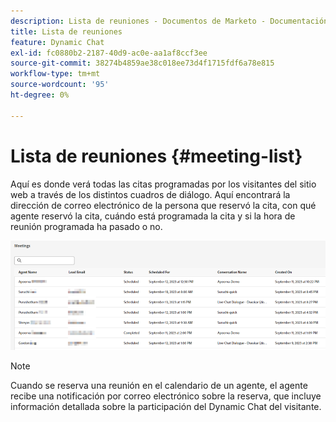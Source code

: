 ```yaml
---
description: Lista de reuniones - Documentos de Marketo - Documentación del producto
title: Lista de reuniones
feature: Dynamic Chat
exl-id: fc0880b2-2187-40d9-ac0e-aa1af8ccf3ee
source-git-commit: 38274b4859ae38c018ee73d4f1715fdf6a78e815
workflow-type: tm+mt
source-wordcount: '95'
ht-degree: 0%

---
```


# Lista de reuniones {#meeting-list}

Aquí es donde verá todas las citas programadas por los visitantes del sitio web a través de los distintos cuadros de diálogo. Aquí encontrará la dirección de correo electrónico de la persona que reservó la cita, con qué agente reservó la cita, cuándo está programada la cita y si la hora de reunión programada ha pasado o no.

![](assets/meeting-list-1.png)

>[!NOTE]
>
>Cuando se reserva una reunión en el calendario de un agente, el agente recibe una notificación por correo electrónico sobre la reserva, que incluye información detallada sobre la participación del Dynamic Chat del visitante.
